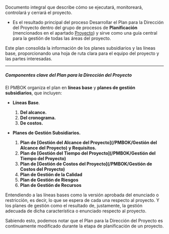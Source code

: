 Documento integral que describe cómo se ejecutará, monitoreará, controlará y cerrará el proyecto. 

- Es el resultado principal del proceso Desarrollar el Plan para la Dirección del Proyecto dentro del grupo de procesos de **Planificación** (mencionados en el apartado [Proyecto](/PMBOK/Proyecto)) y sirve como una guía central para la gestión de todas las áreas del proyecto. 

Este plan consolida la información de los planes subsidiarios y las líneas base, proporcionando una hoja de ruta clara para el equipo del proyecto y las partes interesadas.
****
##### **Componentes clave del Plan para la Dirección del Proyecto**
El PMBOK organiza el plan en **líneas base** y **planes de gestión subsidiarios**, que incluyen:

- **Líneas Base**.
	1. **Del alcance.**
	2. **Del cronograma.**
	3. **De costos.**

- **Planes de Gestión Subsidiarios.**
	1. **Plan de [Gestión del Alcance del Proyecto](/PMBOK/Gestión del Alcance del Proyecto)** **y Requisitos.**
	2. **Plan de [Gestión del Tiempo del Proyecto](/PMBOK/Gestión del Tiempo del Proyecto)**
	3. **Plan de [Gestión de Costos del Proyecto](/PMBOK/Gestión de Costos del Proyecto)**
	4. **Plan de Gestión de la Calidad**
	5. **Plan de Gestión de Riesgos**
	6. **Plan de Gestión de Recursos**

Entendiendo a las líneas bases como la versión aprobada del enunciado o restricción, es decir, lo que se espera de cada una respecto al proyecto. Y los planes de gestión como el resultado de, justamente, la gestión adecuada de dicha característica o enunciado respecto al proyecto.

Sabiendo esto, podemos notar que el Plan para la Dirección del Proyecto es continuamente modificado durante la etapa de planificación de un proyecto.
